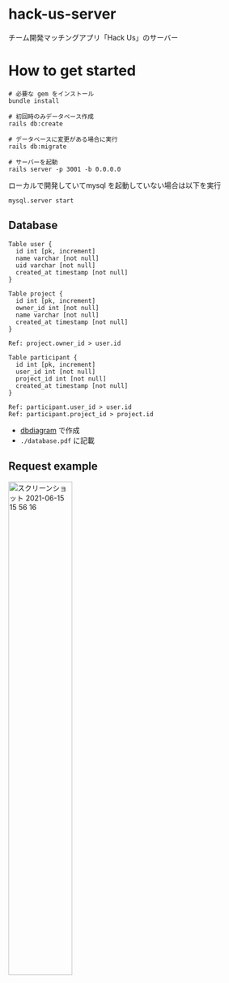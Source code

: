 # hack-us-server

チーム開発マッチングアプリ「Hack Us」のサーバー

# How to get started

```
# 必要な gem をインストール
bundle install

# 初回時のみデータベース作成
rails db:create

# データベースに変更がある場合に実行
rails db:migrate

# サーバーを起動
rails server -p 3001 -b 0.0.0.0
```

ローカルで開発していてmysql を起動していない場合は以下を実行
```
mysql.server start
```

## Database


```
Table user {
  id int [pk, increment]
  name varchar [not null]
  uid varchar [not null]
  created_at timestamp [not null]
}

Table project {
  id int [pk, increment]
  owner_id int [not null]
  name varchar [not null]
  created_at timestamp [not null]
}

Ref: project.owner_id > user.id

Table participant {
  id int [pk, increment]
  user_id int [not null]
  project_id int [not null]
  created_at timestamp [not null]
}

Ref: participant.user_id > user.id
Ref: participant.project_id > project.id
```

* [dbdiagram](https://dbdiagram.io/home) で作成
* `./database.pdf` に記載<br>

## Request example

<img width="50%" alt="スクリーンショット 2021-06-15 15 56 16" src="https://user-images.githubusercontent.com/51741264/122006794-39c62a00-cdf2-11eb-8bde-42071aa2cad0.png">
